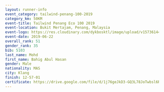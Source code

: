 ```yaml
--- 
layout: runner-info 
event_category: tailwind-penang-100-2019 
category_km: 50KM 
event-title: Tailwind Penang Eco 100 2019 
event-location: Bukit Mertajam, Penang, Malaysia 
event-logo: https://res.cloudinary.com/dykbosktl/image/upload/v1573614442/Logo/Logo_gqlzi3.jpg 
event-date: 2019-06-22 
overall_rank: 51
gender_rank: 35
bib: 5103
last_name: Mohd
first_name: Bahig Abul Hasan
gender: Male
nationality: MAS
city: Klang
finish: 12-57-01
certificate: https://drive.google.com/file/d/1j76geJkD3-GQ3L78JoTwbsl6RXJNq58W/view?usp=sharing
--- 
```


